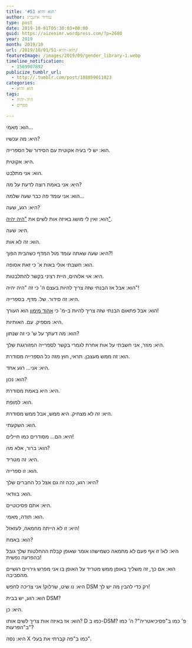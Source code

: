 ```yaml
---
title: 'הוא והיא #51'
author: נמרוד איזנברג
type: post
date: 2019-10-01T05:30:03+00:00
guid: https://aizenimr.wordpress.com/?p=2680
year: 2019
month: 2019/10
url: /2019/10/01/הוא-והיא-51/
featureImage: /images/2019/09/gender_library-1.webp
timeline_notification:
  - 1569907892
publicize_tumblr_url:
  - http://.tumblr.com/post/188059011023
categories:
  - הוא והיא
tags:
  - היה-יהיה
  - ספרים

---
```

<span lang="he-IL">הוא</span><span lang="en-US">: </span><span lang="he-IL">מאמי</span><span lang="en-US">...</span>

<span lang="he-IL">היא</span><span lang="en-US">: </span><span lang="he-IL">מה עכשיו</span><span lang="en-US">?</span>

<span lang="he-IL">הוא</span><span lang="en-US">: </span><span lang="he-IL">יש לי בעיה אקוטית עם הסידור של הספרייה</span><span lang="en-US">.</span>

<span lang="he-IL">היא</span><span lang="en-US">: </span><span lang="he-IL">אקוטית</span><span lang="en-US">.</span>

<span lang="he-IL">הוא</span><span lang="en-US">: </span><span lang="he-IL">אני מתלבט.</span>

<span lang="he-IL">היא</span><span lang="en-US">: </span><span lang="he-IL">אני באמת רוצה לדעת על מה</span><span lang="en-US">?</span>

<span lang="he-IL">הוא</span><span lang="en-US">: </span><span lang="he-IL">אני עומד פה כבר שעה שלמה</span><span lang="en-US">...</span>

<span lang="he-IL">היא</span><span lang="en-US">: </span><span lang="he-IL">רגע, שעה?</span>

<span lang="he-IL">הוא</span><span lang="en-US">: </span><span lang="he-IL">ואין לי מושג באיזה אות לשים את </span>[<span lang="en-US">"</span><span lang="he-IL">היה יהיה"</span>][1]<span lang="en-US">.</span>

היא: שעה.

הוא: זה לא אות.

היא: שעה שאתה עומד מול המדף כשהבית הפוך?!

הוא: חשבתי אולי באות א' כי זאת אסופה.

היא: אוי אלוהים, היית רציני בקשר להתלבטות.

הוא: אבל אז הבנתי שזה צריך להיות בעצם ה' כי זה "היה יהיה"!

היא: זה סידור. של. מדף. בספרייה.

הוא: אבל פתאום הבנתי שזה צריך להיות ב-מ' כי [אהוד מימון][2] הוא העורך!

היא: מספיק. עם. האותיות.

הוא: מה דעתך על ש' כי זה שנתון?

היא: מוזר, אני חשבתי על אות אחרת לגמרי בקשר לספרייה המזורגגת שלך.

הוא: זה ממש מעצבן. תראי, חוץ מזה כל הספרייה מסודרת.

היא: אני... רגע אחד.

הוא: נכון?

היא: היא באמת מסודרת.

הוא: למופת.

היא: זה לא מצחיק. היא ממש, אבל ממש מסודרת.

הוא: השקעתי.

היא: הם... מסודרים כמו חיילים!

הוא: ברור, אלא מה?

היא: זה מטריד.

הוא: זו ספרייה.

היא: רגע, ככה זה גם אצל כל החברים שלך?

הוא: בוודאי.

היא: אתם פסיכוטיים.

הוא: תודה, מאמי.

היא: זו לא הייתה מחמאה, לעזאזל!

הוא: באמת?

היא: לא! זו אף פעם לא מחמאה כשמישהו אומר שאופן קבלת ההחלטות שלך גובל בהפרעה נפשית!

הוא: אם כך, זה משליך באופן ממש מטריד על האופן בו אני מפרש גירויים רגשיים מהסביבה.

היא: נו שיט, שרלוק! אני צריכה לחפש DSM רק כדי להבין מה יש לך!

הוא: רגע, יש בבית DSM?

היא: כן.

הוא: אז באיזה אות צריך לשים אותו? D כמו ב-DSM? פ' כמו ב"פסיכיאטריה"? ה' כמו ב"הפרעות"?

היא: נסה X כמו ב"פה קברתי את בעלי".

 [1]: http://annual.sf-f.org.il/
 [2]: https://my2centssf.blogspot.com/